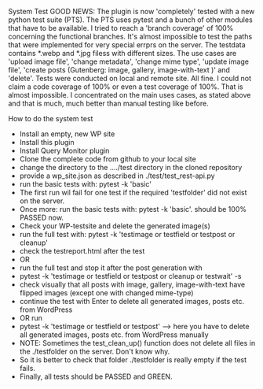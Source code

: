 System Test
GOOD NEWS: The plugin is now 'completely' tested with a new python test suite (PTS). The PTS uses pytest and a bunch of other modules that have to be available.
I tried to reach a 'branch coverage' of 100% concerning the functional branches. It's almost impossible to test the paths that were implemented for very special
errprs on the server. The testdata contains *.webp and *.jpg filess with different sizes. The use cases are 'upload image file', 'change metadata', 'change mime type',
'update image file', 'create posts (Gutenberg: image, gallery, image-with-text )' and 'delete'. Tests were conducted on local and remote site. All fine. I could not 
claim a code coverage of 100% or even a test coverage of 100%. That is almost impossible. I concentrated on the main uses cases, as stated above 
and that is much, much better than manual testing like before.

How to do the system test
- Install an empty, new WP site
- Install this plugin
- Install Query Monitor plugin
- Clone the complete code from github to your local site
- change the directory to the  ..../test directory in the cloned repository
- provide a wp_site.json as described in ./test/test_rest-api.py
- run the basic tests with: pytest -k 'basic'
- The first run wil fail for one test if the required 'testfolder' did not exist on the server.
- Once more: run the basic tests with: pytest -k 'basic'. should be 100% PASSED now.
- Check your WP-testsite and delete the generated image(s)
- run the full test with: pytest -k 'testimage or testfield or testpost or cleanup'
- check the testreport.html after the test
- OR
- run the full test and stop it after the post generation with
-   pytest -k 'testimage or testfield or testpost or cleanup or testwait' -s
- check visually that all posts with image, gallery, image-with-text have flipped images (except one with changed mime-type)
- continue the test with Enter to delete all generated images, posts etc. from WordPress
- OR run
-   pytest -k 'testimage or testfield or testpost' --> here you have to delete all generated images, posts etc. from WordPress manually
-   NOTE: Sometimes the test_clean_up() function does not delete all files in the ./testfolder on the server. Don't know why. 
-   So it is better to check that folder ./testfolder is really empty if the test fails.
- Finally, all tests should be PASSED and GREEN.